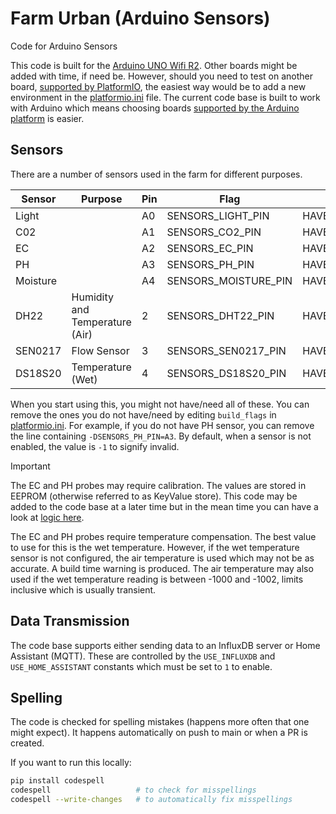 # Farm Urban (Arduino Sensors)

Code for Arduino Sensors

This code is built for the [Arduino UNO Wifi R2](https://store.arduino.cc/products/arduino-uno-wifi-rev2). Other boards might be added with time, if need be. However, should you need to test on another board, [supported by PlatformIO](https://docs.platformio.org/en/latest/boards/index.html), the easiest way would be to add a new environment in the [platformio.ini](./platformio.ini) file. The current code base is built to work with Arduino which means choosing boards [supported by the Arduino platform](https://docs.platformio.org/en/latest/frameworks/arduino.html#boards) is easier.

## Sensors

There are a number of sensors used in the farm for different purposes.

|Sensor|Purpose|Pin|Flag|Macro|
|--|--|--|--|--|
|Light||A0|SENSORS_LIGHT_PIN|HAVE_LIGHT|
|C02||A1|SENSORS_CO2_PIN|HAVE_CO2|
|EC||A2|SENSORS_EC_PIN|HAVE_EC|
|PH||A3|SENSORS_PH_PIN|HAVE_PH|
|Moisture||A4|SENSORS_MOISTURE_PIN|HAVE_MOISTURE|
|DH22|Humidity and Temperature (Air)|2|SENSORS_DHT22_PIN|HAVE_TEMP_HUMIDITY|
|SEN0217|Flow Sensor|3|SENSORS_SEN0217_PIN|HAVE_FLOW|
|DS18S20|Temperature (Wet)|4|SENSORS_DS18S20_PIN|HAVE_TEMP_WET|

When you start using this, you might not have/need all of these. You can remove the ones you do not have/need by editing `build_flags` in [platformio.ini](./platformio.ini). For example, if you do not have PH sensor, you can remove the line containing `-DSENSORS_PH_PIN=A3`. By default, when a sensor is not enabled, the value is `-1` to signify invalid.

> [!IMPORTANT]
> The EC and PH probes may require calibration. The values are stored in EEPROM (otherwise referred to as KeyValue store). This code may be added to the code base at a later time but in the mean time you can have a look at [logic here](https://github.com/farm-urban/fufarm_rpi_arduino_shield).
>
> The EC and PH probes require temperature compensation. The best value to use for this is the wet temperature. However, if the wet temperature sensor is not configured, the air temperature is used which may not be as accurate. A build time warning is produced.
> The air temperature may also used if the wet temperature reading is between -1000 and -1002, limits inclusive which is usually transient.

## Data Transmission

The code base supports either sending data to an InfluxDB server or Home Assistant (MQTT). These are controlled by the `USE_INFLUXDB` and `USE_HOME_ASSISTANT` constants which must be set to `1` to enable.

## Spelling

The code is checked for spelling mistakes (happens more often that one might expect). It happens automatically on push to main or when a PR is created.

If you want to run this locally:

```bash
pip install codespell
codespell                   # to check for misspellings
codespell --write-changes   # to automatically fix misspellings
```
